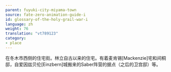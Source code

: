 ```yaml
---
parent: fuyuki-city-miyama-town
source: fate-zero-animation-guide-i
id: glossary-of-the-holy-grail-war-i
language: zh
weight: 76
translation: "vt789123"
category:
- place
---
```


在冬木市西侧的住宅街。林立自古以来的住宅。有着麦肯锡[Mackenzie]宅和间桐邸，自爱因兹贝伦[Einzbern]城搬来的Saber阵营的据点（之后的卫宫邸）等。

